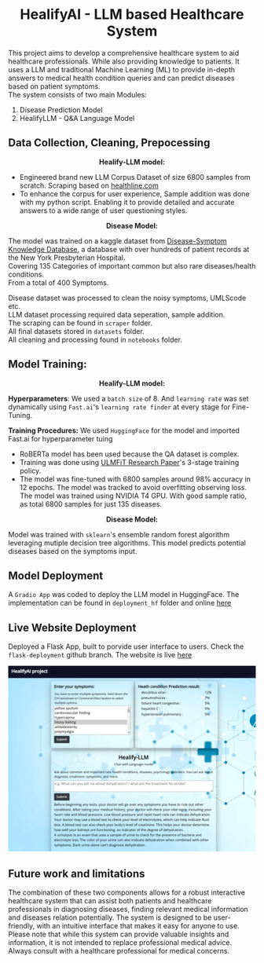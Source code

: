 
<h1 align="center">HealifyAI - LLM based Healthcare System</h1>

This project aims to develop a comprehensive healthcare system to aid healthcare professionals. While also providing knowledge to patients. It uses a LLM and traditional Machine Learning (ML) to provide in-depth answers to medical health condition queries and can predict diseases based on patient symptoms.<br>
The system consists of two main Modules:
1. Disease Prediction Model
2. HealifyLLM - Q&A Language Model
<!-- GETTING STARTED <br> -->


 
## Data Collection, Cleaning, Prepocessing
<div align="center">  <strong> Healify-LLM model: </strong> </div> 

* Engineered brand new LLM Corpus Dataset of size 6800 samples from scratch. Scraping based on [healthline.com](https://www.healthline.com/directory/topics)
* To enhance the corpus for user experience, Sample addition was done with my python script. Enabling it to provide detailed and accurate answers to a wide range of user questioning styles.  <br>
<!-- The LLM is trained on my from-scratch scraped corpus dataset(based on healthline.com ) of medical queries & professional solutions
to enhance the corpus for user experience, Sample addition was done with python script .
first urls scraping was done from google
enabling it to provide detailed and accurate answers to a wide range of medical questions. -->

<div align="center">  <strong> Disease Model: </strong> </div> 

The model was trained on a kaggle dataset from [Disease-Symptom Knowledge Database](https://people.dbmi.columbia.edu/~friedma/Projects/DiseaseSymptomKB), a database with over hundreds of patient records at the New York Presbyterian Hospital. <br> 
Covering 135 Categories of important common but also rare diseases/health conditions. <br>
From a total of 400 Symptoms. <br>

Disease dataset was processed to clean the noisy symptoms, UMLScode etc. <br>
LLM dataset processing required data seperation, sample addition.<br>
The scraping can be found in `scraper` folder. <br> 
All final datasets stored in `datasets` folder. <br> 
All cleaning and processing found in `notebooks` folder. 
 <!-- files 
The massive NLP data were scraped with scraper/nlp_dataset_scraper.py and stored in scraper/quote-nlp-dataset-scraped.csv. I employed an effecient tracking management system for scrap of massive NLP data to prevent data loss.  -->



## Model Training:
<div align="center">  <strong> Healify-LLM model: </strong> </div> 

__Hyperparameters__: We used a `batch size` of 8. And `learning rate` was set dynamically using `Fast.ai`'s `learning rate finder` at every stage for Fine-Tuning. <br>

__Training Procedures:__ We used `HuggingFace` for the model and imported Fast.ai for hyperparameter tuing
* RoBERTa model has been used because the QA dataset is complex.
* Training was done using [ULMFiT Research Paper](https://arxiv.org/abs/1801.06146)'s 3-stage training policy.
* The model was fine-tuned with 6800 samples around 98% accuracy in 12 epochs. The model was tracked to avoid overfitting observing loss. The model was trained using NVIDIA T4 GPU.  With good sample ratio, as total 6800 samples for just 135 diseases. <br> 

<div align="center">  <strong> Disease Model: </strong> </div> 

Model was trained with `sklearn`'s ensemble random forest algorithm leveraging mutiple decision tree algorithms. This model predicts potential diseases based on the symptoms input.<br>



## Model Deployment
A `Gradio App` was coded to deploy the LLM model in HuggingFace. The implementation can be found in `deployment_hf` folder and online [here](https://huggingface.co/spaces/tanvir-ishraq/healifyLLM-classifier)




## Live Website Deployment
Deployed a Flask App, built to porvide user interface to users. Check the `flask-deployment` github branch. The website is live [here](healifyai-llm.onrender.com) 

<img src = "github_img/server_delpoy.png" width="1130" >




## Future work and limitations
The combination of these two components allows for a robust interactive healthcare system that can assist both patients and healthcare professionals in diagnosing diseases, finding relevant medical information and diseases relation potentially. The system is designed to be user-friendly, with an intuitive interface that makes it easy for anyone to use. 
Please note that while this system can provide valuable insights and information, it is not intended to replace professional medical advice. Always consult with a healthcare professional for medical concerns.

<!--
Disease Prediction Model: This component uses traditional ML algorithm to predict potential diseases based on the symptoms input by the user. Covering a total of 135 categories of common and as well as rare yet important health conditions, diseases, psychology disorders such as diabetes, dehydration, depression, bipolar disorder, HIV, breast cancer, stroke, pneumonia, flu, asthma, obesity and so on. The model is trained on a large dataset of hundreds to thousands of patient records (denoted by frequency in dataset) to ensure reliable predictions based on NY Hospital based [Disease-Symptom Knowledge Database](https://people.dbmi.columbia.edu/~friedma/Projects/DiseaseSymptomKB/). 

QA Language Model: This component uses a Language Model (LLM) to answer medical queries from users. The LLM is trained on my from-scratch scraped then enhanced corpus dataset of medical queries & professional solutions, enabling it to provide detailed and accurate answers to a wide range of medical questions. Sample addition was done to enhance the dataset for user experience. Covering urgent topics of diagnosis, treatment, prevention, causes, risks, complications, details of symptoms, disease description.

The combination of these two components allows for a robust interactive healthcare system that can assist both patients and healthcare professionals in diagnosing diseases, finding relevant medical information and diseases relation potentially. The system is designed to be user-friendly, with an intuitive interface that makes it easy for anyone to use. -->



